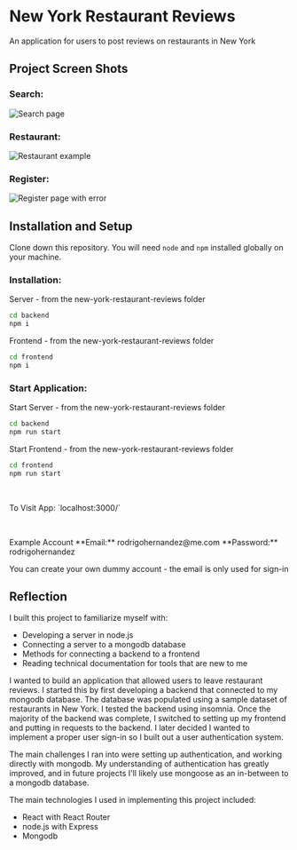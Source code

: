 # New York Restaurant Reviews

An application for users to post reviews on restaurants in New York

## Project Screen Shots

### Search:   

![Search page](https://i.imgur.com/6VcjW1R.png)

### Restaurant:

![Restaurant example](https://i.imgur.com/CTFOxzX.png)

### Register:

![Register page with error](https://i.imgur.com/V5epimG.png)

## Installation and Setup

Clone down this repository. You will need `node` and `npm` installed globally on your machine.  

### Installation:

Server - from the new-york-restaurant-reviews folder
```sh
cd backend
npm i
``` 

Frontend - from the new-york-restaurant-reviews folder
```sh
cd frontend
npm i
```

### Start Application:

Start Server - from the new-york-restaurant-reviews folder
```sh
cd backend
npm run start
```

Start Frontend - from the new-york-restaurant-reviews folder
```sh
cd frontend
npm run start
``` 

<p>&nbsp;</p>
To Visit App: `localhost:3000/`

<p>&nbsp;</p>
Example Account
**Email:** rodrigohernandez@me.com
**Password:** rodrigohernandez

You can create your own dummy account - the email is only used for sign-in 


## Reflection

I built this project to familiarize myself with: 
  - Developing a server in node.js 
  - Connecting a server to a mongodb database
  - Methods for connecting a backend to a frontend
  - Reading technical documentation for tools that are new to me

I wanted to build an application that allowed users to leave restaurant reviews. I started this by first developing a backend that connected to my mongodb database. The database was populated using a sample dataset of restaurants in New York. I tested the backend using insomnia. Once the majority of the backend was complete, I switched to setting up my frontend and putting in requests to the backend. I later decided I wanted to implement a proper user sign-in so I built out a user authentication system.  

The main challenges I ran into were setting up authentication, and working directly with mongodb. My understanding of authentication has greatly improved, and in future projects I'll likely use mongoose as an in-between to a mongodb database.

The main technologies I used in implementing this project included:
  - React with React Router
  - node.js with Express
  - Mongodb